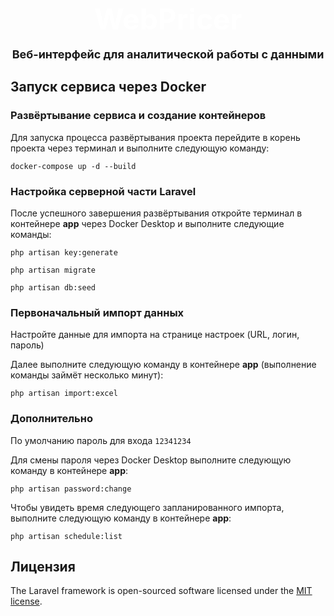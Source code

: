 # <p style="width: 100%; font-size: 46px; text-align: center; color: #ffffff; line-height: 0">WebPricer</p>
### <p style="width: 100%; font-size: 18px; text-align: center;">Веб-интерфейс для аналитической работы с данными</p>

## Запуск сервиса через Docker

### Развёртывание сервиса и создание контейнеров

Для запуска процесса развёртывания проекта перейдите в корень проекта через терминал и выполните следующую команду:
```console
docker-compose up -d --build
```

### Настройка серверной части Laravel

После успешного завершения развёртывания откройте терминал в контейнере **app** через Docker Desktop и выполните следующие команды:

```console
php artisan key:generate
```
```console
php artisan migrate
```
```console
php artisan db:seed
```

### Первоначальный импорт данных

Настройте данные для импорта на странице настроек (URL, логин, пароль)

Далее выполните следующую команду в контейнере **app** (выполнение команды займёт несколько минут):

```console
php artisan import:excel
```

### Дополнительно

По умолчанию пароль для входа `12341234`

Для смены пароля через Docker Desktop выполните следующую команду в контейнере **app**:
```console
php artisan password:change 
```

Чтобы увидеть время следующего запланированного импорта, выполните следующую команду в контейнере **app**:
```console
php artisan schedule:list 
```

## Лицензия

The Laravel framework is open-sourced software licensed under the [MIT license](https://opensource.org/licenses/MIT).
